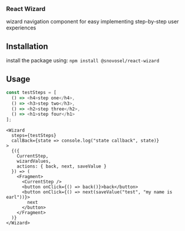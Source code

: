 ### React Wizard

wizard navigation component for easy implementing step-by-step user experiences

## Installation

install the package using: `npm install @snovosel/react-wizard`

## Usage

```javascript
const testSteps = [
  () => <h4>step one</h4>,
  () => <h3>step two</h3>,
  () => <h2>step three</h2>,
  () => <h1>step four</h1>
];
```

```JSX
<Wizard
  steps={testSteps}
  callBack={state => console.log("state callback", state)}
>
  {({
    CurrentStep,
    wizardValues,
    actions: { back, next, saveValue }
  }) => (
    <Fragment>
      <CurrentStep />
      <button onClick={() => back()}>back</button>
      <button onClick={() => next(saveValue("test", "my name is earl"))}>
        next
      </button>
    </Fragment>
  )}
</Wizard>
```
